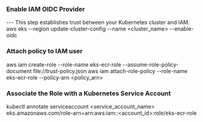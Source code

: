 ### Enable IAM OIDC Provider
--- This step establishes trust between your Kubernetes cluster and IAM.
aws eks --region <region> update-cluster-config --name <cluster_name> --enable-oidc

### Attach policy to IAM user
aws iam create-role --role-name eks-ecr-role --assume-role-policy-document file://trust-policy.json
aws iam attach-role-policy --role-name eks-ecr-role --policy-arn <policy_arn>

### Associate the Role with a Kubernetes Service Account
kubectl annotate serviceaccount <service_account_name> \
  eks.amazonaws.com/role-arn=arn:aws:iam::<account_id>:role/eks-ecr-role

